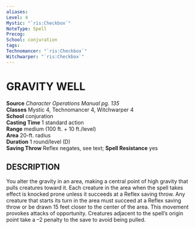 ```yaml
---
aliases: 
Level: 4
Mystic: "`ris:Checkbox`"
NoteType: Spell
Precog: 
School: conjuration 
tags: 
Technomancer: "`ris:Checkbox`"
Witchwarper: "`ris:Checkbox`"
---
```

# GRAVITY WELL

**Source** _Character Operations Manual pg. 135_  
**Classes** Mystic 4, Technomancer 4, Witchwarper 4  
**School** conjuration  
**Casting Time** 1 standard action  
**Range** medium (100 ft. + 10 ft./level)  
**Area** 20-ft. radius  
**Duration** 1 round/level (D)  
**Saving Throw** Reflex negates, see text; **Spell Resistance** yes

## DESCRIPTION

You alter the gravity in an area, making a central point of high gravity that pulls creatures toward it. Each creature in the area when the spell takes effect is knocked prone unless it succeeds at a Reflex saving throw. Any creature that starts its turn in the area must succeed at a Reflex saving throw or be drawn 15 feet closer to the center of the area. This movement provokes attacks of opportunity. Creatures adjacent to the spell’s origin point take a –2 penalty to the save to avoid being pulled.